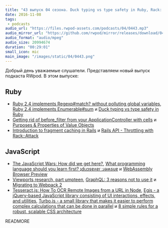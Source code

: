 ```yaml
---
title: "43 выпуск 04 сезона. Duck typing vs type safety in Ruby, Rack::Attack, Migrating to Webpack 2, Egjs, Turbo.js и прочее"
date: 2016-11-08
tags:
 - podcasts
audio_url: "https://files.rwpod-assets.com/podcasts/04/0443.mp3"
audio_mirror_url: "https://github.com/rwpod/mirror/releases/download/04.43/0443.mp3"
audio_format: "audio/mpeg"
audio_size: 20994674
duration: "00:29:01"
small_icon: mic
main_image: "/images/static/04/0443.png"
---
```


Добрый день уважаемые слушатели. Представляем новый выпуск подкаста RWpod. В этом выпуске:

## Ruby

 - [Ruby 2.4 implements Regexp#match? without polluting global variables](http://blog.bigbinary.com/2016/11/04/ruby-2-4-implements-regexp-match-without-polluting-global-variables.html), [Ruby 2.4 implements Enumerable#sum](http://blog.bigbinary.com/2016/11/02/ruby-2-4-introduces-enumerable-sum.html) и [Duck typing vs type safety in Ruby](http://solnic.eu/2016/11/02/duck-typing-vs-type-safety-in-ruby.html)
 - [Getting rid of before_filter from your ApplicationController with cells](https://christoph.luppri.ch/articles/2016/11/06/getting-rid-of-before_filter-from-your-applicationcontroller-with-cells/) и [Purposes & Properties of Value Objects](https://blog.dnsimple.com/2016/11/purposes-and-properties-of-value-objects/)
 - [Introduction to fragment caching in Rails](https://blog.ragnarson.com/2016/11/02/introduction-to-fragment-caching-in-rails.html) и [Rails API - Throttling with Rack::Attack](https://www.driftingruby.com/episodes/rails-api-throttling-with-rack-attack)

## JavaScript

 - [The JavaScript Wars: How did we get here?](http://cssence.com/blog/2016-11-the-javascript-wars), [What programming language should you learn first? ʇdıɹɔsɐʌɐɾ :ɹǝʍsuɐ](https://medium.freecodecamp.com/what-programming-language-should-i-learn-first-ʇdıɹɔsɐʌɐɾ-ɹǝʍsuɐ-19a33b0a467d) и [WebAssembly Browser Preview](http://v8project.blogspot.ru/2016/10/webassembly-browser-preview.html)
 - [Viewports research, part umpteen](http://www.quirksmode.org/blog/archives/2016/11/viewports_resea.html), [GraphQL: 3 reasons not to use it](https://blog.hitchhq.com/graphql-3-reasons-not-to-use-it-7715f60cb934) и [Migrating to Webpack 2](http://javascriptplayground.com/blog/2016/10/moving-to-webpack-2/)
 - [Tesseract.js: How To OCR Remote Images from a URL in Node](https://www.twilio.com/blog/2016/11/a-simple-way-to-ocr-images-from-a-url-with-tesseract-js.html), [Egjs - a jQuery-based JavaScript library consisting of UI interactions, effects, and utilities](https://naver.github.io/egjs/), [Turbo.js - a small library that makes it easier to perform complex calculations that can be done in parallel](https://turbo.github.io/) и [8 simple rules for a robust, scalable CSS architecture](https://github.com/jareware/css-architecture)

READMORE
